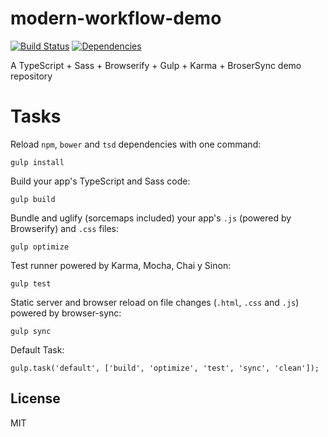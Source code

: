 # modern-workflow-demo

[![Build Status](https://secure.travis-ci.org/remojansen/modern-workflow-demo.png?branch=master)](https://travis-ci.org/remojansen/modern-workflow-demo) [![Dependencies](https://david-dm.org/remojansen/modern-workflow-demo.png)](https://david-dm.org/remojansen/modern-workflow-demo#info=dependencies)

A TypeScript + Sass + Browserify + Gulp + Karma + BroserSync demo repository

# Tasks

Reload ``npm``, ``bower`` and ``tsd`` dependencies with one command:

    gulp install

Build your app's TypeScript and Sass code:

    gulp build

Bundle and uglify (sorcemaps included) your app's ``.js`` (powered by Browserify) and ``.css`` files:

    gulp optimize

Test runner powered by Karma, Mocha, Chai y Sinon:

    gulp test

Static server and browser reload on file changes (``.html``, ``.css`` and ``.js``) powered by browser-sync:

    gulp sync

Default Task:

    gulp.task('default', ['build', 'optimize', 'test', 'sync', 'clean']);

## License

MIT
